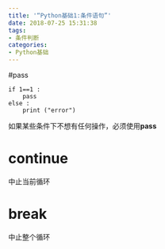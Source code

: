 ```yaml
---
title: '“Python基础1:条件语句”'
date: 2018-07-25 15:31:38
tags:
- 条件判断
categories: 
- Python基础
---
```


#pass
~~~
if 1==1 :
	pass
else :
	print ("error")
~~~
    
如果某些条件下不想有任何操作，必须使用**pass**

<!-- more -->
# continue

中止当前循环

# break

中止整个循环



